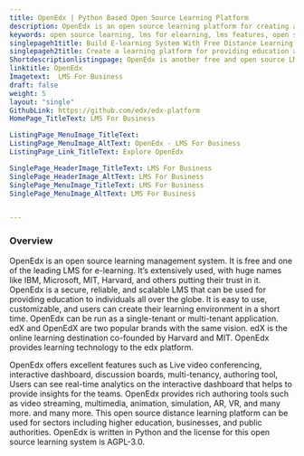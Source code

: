 ```yaml
---
title: OpenEdx | Python Based Open Source Learning Platform
description: OpenEdx is an open source learning platform for creating an e-learning system. Top brands including IBM, Microsoft, MIT, Harvard are using it for training.
keywords: open source learning, lms for elearning, lms features, open source elearning software, free distance learning software, open source distance learning platform
singlepageh1title: Build E-learning System With Free Distance Learning Software
singlepageh2title: Create a learning platform for providing education at a large scale with open source e-learning software. Ideal solution for enterprises and training centers.
Shortdescriptionlistingpage: OpenEdx is another free and open source LMS for businesses, higher education, and public authorities. Trusted by companies including IBM, Microsoft, MIT, Harvard, and many more.
linktitle: OpenEdx
Imagetext:  LMS For Business
draft: false
weight: 5
layout: "single"
GithubLink: https://github.com/edx/edx-platform
HomePage_TitleText: LMS For Business

ListingPage_MenuImage_TitleText: 
ListingPage_MenuImage_AltText: OpenEdx - LMS For Business
ListingPage_Link_TitleText: Explore OpenEdx

SinglePage_HeaderImage_TitleText: LMS For Business
SinglePage_HeaderImage_AltText: LMS For Business
SinglePage_MenuImage_TitleText: LMS For Business
SinglePage_MenuImage_AltText: LMS For Business


---
```

### **Overview**

OpenEdx is an open source learning management system. It is free and one of the leading LMS for e-learning. It’s extensively used, with huge names like IBM, Microsoft, MIT, Harvard, and others putting their trust in it. OpenEdx is a secure, reliable, and scalable LMS that can be used for providing education to individuals all over the globe. It is easy to use, customizable, and users can create their learning environment in a short time. OpenEdx can be run as a single-tenant or multi-tenant application. edX and OpenEdX are two popular brands with the same vision. edX is the online learning destination co-founded by Harvard and MIT. OpenEdx provides learning technology to the edx platform.  

OpenEdx offers excellent features such as Live video conferencing, interactive dashboard, discussion boards, multi-tenancy, authoring tool, Users can see real-time analytics on the interactive dashboard that helps to provide insights for the teams. OpenEdx provides rich authoring tools such as video streaming, multimedia, animation, simulation, AR, VR, and many more. and many more. This open source distance learning platform can be used for sectors including higher education, businesses, and public authorities. OpenEdx is written in Python and the license for this open source learning system is AGPL-3.0. 
